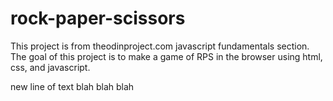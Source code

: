 # rock-paper-scissors
This project is from theodinproject.com javascript fundamentals section.
The goal of this project is to make a game of RPS in the browser using 
html, css, and javascript.

new line of text blah blah blah

